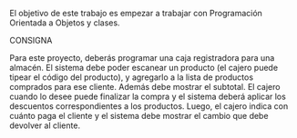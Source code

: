 El objetivo de este trabajo es empezar a trabajar con Programación Orientada a Objetos y clases.

CONSIGNA

Para este proyecto, deberás programar una caja registradora para una almacén.
El sistema debe poder escanear un producto (el cajero puede tipear el código del producto), y agregarlo a la lista de productos comprados para ese cliente.
Además debe mostrar el subtotal. El cajero cuando lo desee puede finalizar la compra y el sistema deberá aplicar los descuentos correspondientes a los productos.
Luego, el cajero indica con cuánto paga el cliente y el sistema debe mostrar el cambio que debe devolver al cliente.
